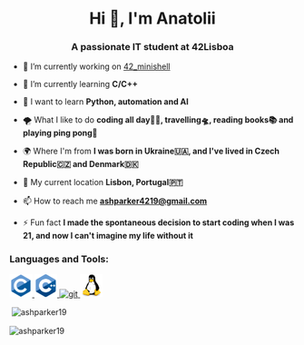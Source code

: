 <h1 align="center">Hi 👋, I'm Anatolii</h1>
<h3 align="center">A passionate IT student at 42Lisboa</h3>

- 🔭 I’m currently working on [42_minishell](https://github.com/AshParker19/42_minishell)

- 🌱 I’m currently learning **C/C++**

- 📔 I want to learn **Python, automation and AI**

- 🌪 What I like to do **coding all day👨‍💻, travelling🛸, reading books📚 and playing ping pong🏓**

- 🌍 Where I'm from **I was born in Ukraine🇺🇦, and I've lived in Czech Republic🇨🇿 and Denmark🇩🇰**

- 📍 My current location **Lisbon, Portugal🇵🇹**

- 📫 How to reach me **ashparker4219@gmail.com**

- ⚡ Fun fact **I made the spontaneous decision to start coding when I was 21, and now I can't imagine my life without it**

<h3 align="left">Languages and Tools:</h3>
<p align="left"> <a href="https://www.cprogramming.com/" target="_blank" rel="noreferrer"> <img src="https://raw.githubusercontent.com/devicons/devicon/master/icons/c/c-original.svg" alt="c" width="40" height="40"/> </a> <a href="https://www.w3schools.com/cpp/" target="_blank" rel="noreferrer"> <img src="https://raw.githubusercontent.com/devicons/devicon/master/icons/cplusplus/cplusplus-original.svg" alt="cplusplus" width="40" height="40"/> </a> <a href="https://git-scm.com/" target="_blank" rel="noreferrer"> <img src="https://www.vectorlogo.zone/logos/git-scm/git-scm-icon.svg" alt="git" width="40" height="40"/> </a> <a href="https://www.linux.org/" target="_blank" rel="noreferrer"> <img src="https://raw.githubusercontent.com/devicons/devicon/master/icons/linux/linux-original.svg" alt="linux" width="40" height="40"/> </a> </p>

<p>&nbsp;<img align="center" src="https://github-readme-stats.vercel.app/api?username=ashparker19&show_icons=true&locale=en" alt="ashparker19" /></p>

<p><img align="center" src="https://github-readme-streak-stats.herokuapp.com/?user=ashparker19&" alt="ashparker19" /></p>
